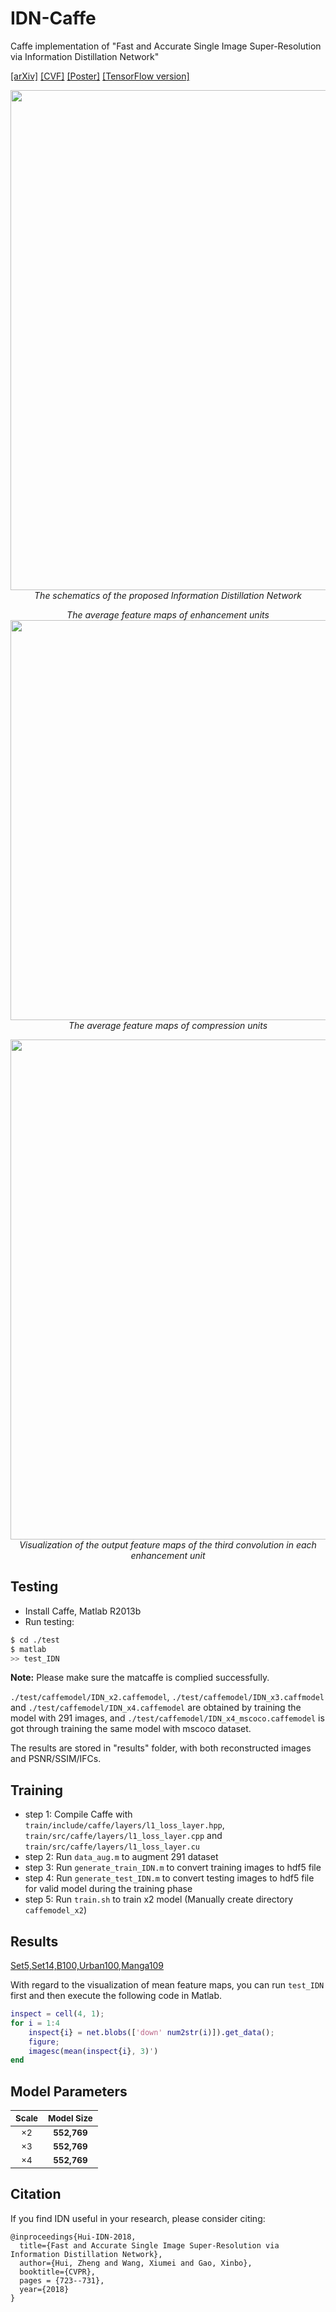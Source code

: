 # IDN-Caffe
Caffe implementation of "Fast and Accurate Single Image Super-Resolution via Information Distillation Network" 

[[arXiv]](http://arxiv.org/abs/1803.09454) [[CVF]](http://openaccess.thecvf.com/content_cvpr_2018/html/Hui_Fast_and_Accurate_CVPR_2018_paper.html) [[Poster]](files/cvpr18_poster.pdf)
[[TensorFlow version]](https://github.com/Zheng222/IDN-tensorflow)

<p align="center">
    <img src="files/whole architecture.jpg" width="800"> <br />
    <em> The schematics of the proposed Information Distillation Network</em>
</p>

<p align="center">
    <em> The average feature maps of enhancement units </em>
    <img src="files/lenna.jpg" width="640"> <br />
    <em> The average feature maps of compression units </em>
</p>

<p align="center">
    <img src="files/visualization.jpg" width="800"> <br />
    <em> Visualization of the output feature maps of the third convolution in each enhancement unit </em>
</p>


## Testing
* Install Caffe, Matlab R2013b
* Run testing:
```bash
$ cd ./test
$ matlab
>> test_IDN
```
**Note:** Please make sure the matcaffe is complied successfully.

`./test/caffemodel/IDN_x2.caffemodel`, `./test/caffemodel/IDN_x3.caffmodel` and `./test/caffemodel/IDN_x4.caffemodel` are obtained by training the model with 291 images, and `./test/caffemodel/IDN_x4_mscoco.caffemodel` is got through training the same model with mscoco dataset.

The results are stored in "results" folder, with both reconstructed images and PSNR/SSIM/IFCs.
## Training
* step 1: Compile Caffe with `train/include/caffe/layers/l1_loss_layer.hpp`, `train/src/caffe/layers/l1_loss_layer.cpp` and `train/src/caffe/layers/l1_loss_layer.cu`
* step 2: Run `data_aug.m` to augment 291 dataset
* step 3: Run `generate_train_IDN.m` to convert training images to hdf5 file
* step 4: Run `generate_test_IDN.m` to convert testing images to hdf5 file for valid model during the training phase
* step 5: Run `train.sh` to train x2 model (Manually create directory `caffemodel_x2`)
## Results
[Set5,Set14,B100,Urban100,Manga109](https://drive.google.com/open?id=1J49xNQtbgFAs-Q2LWFRnzIlvv67CTznB)

With regard to the visualization of mean feature maps, you can run `test_IDN` first and then execute the following code in Matlab.
```matlab
inspect = cell(4, 1);
for i = 1:4
    inspect{i} = net.blobs(['down' num2str(i)]).get_data();
    figure;
    imagesc(mean(inspect{i}, 3)')
end
```

## Model Parameters
| <sub>Scale</sub> | <sub>Model Size</sub> |
|:---:|:---:|
| <sub>×2</sub> | <sub>**552,769**</sub> |
| <sub>×3</sub> | <sub>**552,769**</sub> |
| <sub>×4</sub> | <sub>**552,769**</sub> |

## Citation

If you find IDN useful in your research, please consider citing:

```
@inproceedings{Hui-IDN-2018,
  title={Fast and Accurate Single Image Super-Resolution via Information Distillation Network},
  author={Hui, Zheng and Wang, Xiumei and Gao, Xinbo},
  booktitle={CVPR},
  pages = {723--731},
  year={2018}
}
```
